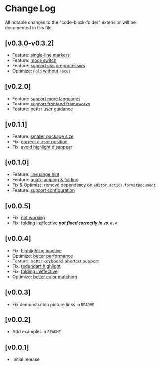 # Change Log

All notable changes to the "code-block-folder" extension will be documented in this file.

## [v0.3.0-v0.3.2]

- Feature: [single-line markers](https://github.com/se-dev-pion/code-block-folder/issues/31)
- Feature: [mode switch](https://github.com/se-dev-pion/code-block-folder/issues/31)
- Feature: [support css preprocessors](https://github.com/se-dev-pion/code-block-folder/issues/30)
- Optimize: [`Fold` without `Focus`](https://github.com/se-dev-pion/code-block-folder/issues/11#issuecomment-2543855510)

## [v0.2.0]

- Feature: [support more languages](https://github.com/se-dev-pion/code-block-folder/issues/23)
- Feature: [support frontend frameworks](https://github.com/se-dev-pion/code-block-folder/issues/22)
- Feature: [better user guidance](https://github.com/se-dev-pion/code-block-folder/issues/25)

## [v0.1.1]

- Feature: [smaller package size](https://github.com/se-dev-pion/code-block-folder/issues/19)
- Fix: [correct cursor position](https://github.com/se-dev-pion/code-block-folder/issues/20)
- Fix: [avoid highlight disappear](https://github.com/se-dev-pion/code-block-folder/issues/21)

## [v0.1.0]

- Feature: [line range hint](https://github.com/se-dev-pion/code-block-folder/issues/7)
- Feature: [quick jumping & folding](https://github.com/se-dev-pion/code-block-folder/issues/11)
- Fix & Optimize: [remove dependency on `editor.action.formatDocument`](https://github.com/se-dev-pion/code-block-folder/issues/16)
- Feature: [support configuration](https://github.com/se-dev-pion/code-block-folder/issues/14)

## [v0.0.5]

- Fix: [not working](https://github.com/se-dev-pion/code-block-folder/issues/12)
- Fix: [folding ineffective](https://github.com/se-dev-pion/code-block-folder/issues/4) ***not fixed correctly in `v0.0.4`***

## [v0.0.4]

- Fix: [highlighting inactive](https://github.com/se-dev-pion/code-block-folder/issues/9)
- Optimize: [better performance](https://github.com/se-dev-pion/code-block-folder/issues/8)
- Feature: [better keyboard-shortcut support](https://github.com/se-dev-pion/code-block-folder/issues/5)
- Fix: [redundant highlight](https://github.com/se-dev-pion/code-block-folder/issues/1)
- Fix: [folding ineffective](https://github.com/se-dev-pion/code-block-folder/issues/4)
- Optimize: [better color matching](https://github.com/se-dev-pion/code-block-folder/issues/2)

## [v0.0.3]

- Fix demonstration picture links in `README`

## [v0.0.2]

- Add examples in `README`

## [v0.0.1]

- Initial release
